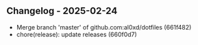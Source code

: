 ## Changelog - 2025-02-24

- Merge branch 'master' of github.com:al0xd/dotfiles (661f482)
- chore(release): update releases (660f0d7)

